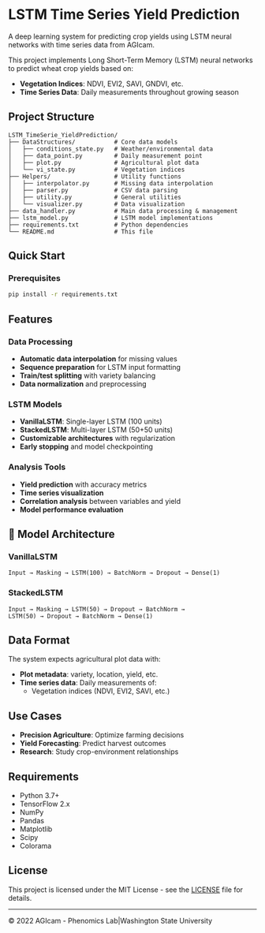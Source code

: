 # LSTM Time Series Yield Prediction

A deep learning system for predicting crop yields using LSTM neural networks with time series data from AGIcam.

This project implements Long Short-Term Memory (LSTM) neural networks to predict wheat crop yields based on:
- **Vegetation Indices**: NDVI, EVI2, SAVI, GNDVI, etc.
- **Time Series Data**: Daily measurements throughout growing season

## Project Structure

```
LSTM_TimeSerie_YieldPrediction/
├── DataStructures/           # Core data models
│   ├── conditions_state.py   # Weather/environmental data
│   ├── data_point.py         # Daily measurement point
│   ├── plot.py               # Agricultural plot data
│   └── vi_state.py           # Vegetation indices
├── Helpers/                  # Utility functions
│   ├── interpolator.py       # Missing data interpolation
│   ├── parser.py             # CSV data parsing
│   ├── utility.py            # General utilities
│   └── visualizer.py         # Data visualization
├── data_handler.py           # Main data processing & management
├── lstm_model.py             # LSTM model implementations
├── requirements.txt          # Python dependencies
└── README.md                 # This file
```

## Quick Start

### Prerequisites
```bash
pip install -r requirements.txt
```

## Features

### Data Processing
- **Automatic data interpolation** for missing values
- **Sequence preparation** for LSTM input formatting
- **Train/test splitting** with variety balancing
- **Data normalization** and preprocessing

### LSTM Models
- **VanillaLSTM**: Single-layer LSTM (100 units)
- **StackedLSTM**: Multi-layer LSTM (50+50 units)
- **Customizable architectures** with regularization
- **Early stopping** and model checkpointing

### Analysis Tools
- **Yield prediction** with accuracy metrics
- **Time series visualization** 
- **Correlation analysis** between variables and yield
- **Model performance evaluation**

## 🔧 Model Architecture

### VanillaLSTM
```
Input → Masking → LSTM(100) → BatchNorm → Dropout → Dense(1)
```

### StackedLSTM
```
Input → Masking → LSTM(50) → Dropout → BatchNorm → 
LSTM(50) → Dropout → BatchNorm → Dense(1)
```

## Data Format

The system expects agricultural plot data with:
- **Plot metadata**: variety, location, yield, etc.
- **Time series data**: Daily measurements of:
  - Vegetation indices (NDVI, EVI2, SAVI, etc.)

## Use Cases

- **Precision Agriculture**: Optimize farming decisions
- **Yield Forecasting**: Predict harvest outcomes
- **Research**: Study crop-environment relationships

## Requirements

- Python 3.7+
- TensorFlow 2.x
- NumPy
- Pandas
- Matplotlib
- Scipy
- Colorama

## License

This project is licensed under the MIT License - see the [LICENSE](https://github.com/WorasitSangjan/IoT-based-Camera-Development/blob/main/LICENSE) file for details.

---
© 2022 AGIcam - Phenomics Lab|Washington State University
